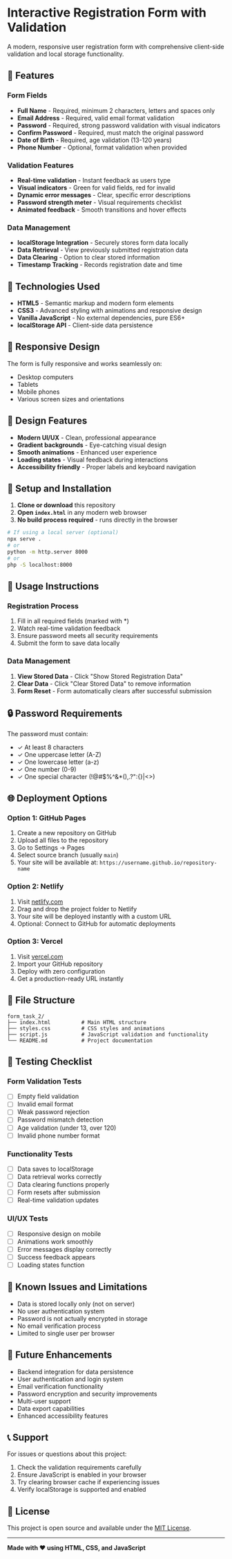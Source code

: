 # Interactive Registration Form with Validation

A modern, responsive user registration form with comprehensive client-side validation and local storage functionality.

## 🌟 Features

### Form Fields
- **Full Name** - Required, minimum 2 characters, letters and spaces only
- **Email Address** - Required, valid email format validation
- **Password** - Required, strong password validation with visual indicators
- **Confirm Password** - Required, must match the original password
- **Date of Birth** - Required, age validation (13-120 years)
- **Phone Number** - Optional, format validation when provided

### Validation Features
- **Real-time validation** - Instant feedback as users type
- **Visual indicators** - Green for valid fields, red for invalid
- **Dynamic error messages** - Clear, specific error descriptions
- **Password strength meter** - Visual requirements checklist
- **Animated feedback** - Smooth transitions and hover effects

### Data Management
- **localStorage Integration** - Securely stores form data locally
- **Data Retrieval** - View previously submitted registration data
- **Data Clearing** - Option to clear stored information
- **Timestamp Tracking** - Records registration date and time

## 🚀 Technologies Used

- **HTML5** - Semantic markup and modern form elements
- **CSS3** - Advanced styling with animations and responsive design
- **Vanilla JavaScript** - No external dependencies, pure ES6+
- **localStorage API** - Client-side data persistence

## 📱 Responsive Design

The form is fully responsive and works seamlessly on:
- Desktop computers
- Tablets
- Mobile phones
- Various screen sizes and orientations

## 🎨 Design Features

- **Modern UI/UX** - Clean, professional appearance
- **Gradient backgrounds** - Eye-catching visual design
- **Smooth animations** - Enhanced user experience
- **Loading states** - Visual feedback during interactions
- **Accessibility friendly** - Proper labels and keyboard navigation

## 🔧 Setup and Installation

1. **Clone or download** this repository
2. **Open `index.html`** in any modern web browser
3. **No build process required** - runs directly in the browser

```bash
# If using a local server (optional)
npx serve .
# or
python -m http.server 8000
# or
php -S localhost:8000
```

## 📝 Usage Instructions

### Registration Process
1. Fill in all required fields (marked with *)
2. Watch real-time validation feedback
3. Ensure password meets all security requirements
4. Submit the form to save data locally

### Data Management
1. **View Stored Data** - Click "Show Stored Registration Data"
2. **Clear Data** - Click "Clear Stored Data" to remove information
3. **Form Reset** - Form automatically clears after successful submission

## 🔒 Password Requirements

The password must contain:
- ✓ At least 8 characters
- ✓ One uppercase letter (A-Z)
- ✓ One lowercase letter (a-z)
- ✓ One number (0-9)
- ✓ One special character (!@#$%^&*(),.?":{}|<>)

## 🌐 Deployment Options

### Option 1: GitHub Pages
1. Create a new repository on GitHub
2. Upload all files to the repository
3. Go to Settings → Pages
4. Select source branch (usually `main`)
5. Your site will be available at: `https://username.github.io/repository-name`

### Option 2: Netlify
1. Visit [netlify.com](https://netlify.com)
2. Drag and drop the project folder to Netlify
3. Your site will be deployed instantly with a custom URL
4. Optional: Connect to GitHub for automatic deployments

### Option 3: Vercel
1. Visit [vercel.com](https://vercel.com)
2. Import your GitHub repository
3. Deploy with zero configuration
4. Get a production-ready URL instantly

## 📁 File Structure

```
form_task_2/
├── index.html          # Main HTML structure
├── styles.css          # CSS styles and animations
├── script.js           # JavaScript validation and functionality
└── README.md           # Project documentation
```

## 🧪 Testing Checklist

### Form Validation Tests
- [ ] Empty field validation
- [ ] Invalid email format
- [ ] Weak password rejection
- [ ] Password mismatch detection
- [ ] Age validation (under 13, over 120)
- [ ] Invalid phone number format

### Functionality Tests
- [ ] Data saves to localStorage
- [ ] Data retrieval works correctly
- [ ] Data clearing functions properly
- [ ] Form resets after submission
- [ ] Real-time validation updates

### UI/UX Tests
- [ ] Responsive design on mobile
- [ ] Animations work smoothly
- [ ] Error messages display correctly
- [ ] Success feedback appears
- [ ] Loading states function

## 🐛 Known Issues and Limitations

- Data is stored locally only (not on server)
- No user authentication system
- Password is not actually encrypted in storage
- No email verification process
- Limited to single user per browser

## 🔮 Future Enhancements

- Backend integration for data persistence
- User authentication and login system
- Email verification functionality
- Password encryption and security improvements
- Multi-user support
- Data export capabilities
- Enhanced accessibility features

## 📞 Support

For issues or questions about this project:
1. Check the validation requirements carefully
2. Ensure JavaScript is enabled in your browser
3. Try clearing browser cache if experiencing issues
4. Verify localStorage is supported and enabled

## 📄 License

This project is open source and available under the [MIT License](https://opensource.org/licenses/MIT).

---

**Made with ❤️ using HTML, CSS, and JavaScript**
